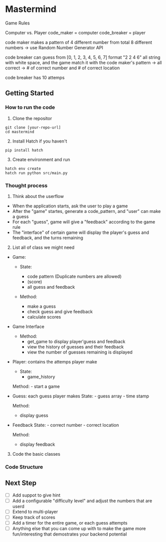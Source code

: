 # Mastermind
Game Rules

Computer vs. Player
code_maker = computer
code_breaker = player

code maker makes a pattern of 4 different number from total 8 different numbers
-> use Random Number Generator API

code breaker can guess from [0, 1, 2, 3, 4, 5, 6, 7]
format "2 2 4 6" all string with white space, and the game match it with the code maker's pattern
-> all correct
-> # of correct number and # of correct location

code breaker has 10 attemps



## Getting Started
### How to run the code

1. Clone the repositor
```
git clone [your-repo-url]
cd mastermind
```

2. Install Hatch if you haven't
```
pip install hatch
```

3. Create environment and run
```
hatch env create
hatch run python src/main.py
```

### Thought process
1. Think about the userflow
- When the application starts, ask the user to play a game
- After the "game" startes, generate a code_pattern, and "user" can make a guess
- For each "guess", game will give a "feedback" according to the game rule
- The "interface" of certain game will display the player's guess and feedback, and the turns remaining

2. List all of class we might need
- Game:
    - State:
        - code pattern (Duplicate numbers are allowed)
        - (score)
        - all guess and feedback

    - Method:
        - make a guess
        - check guess and give feedback
        - calculate scores

- Game Interface
    - Method:
        - get_game to display player'guess and feedback
        - view the history of guesses and their feedback
        - view the number of guesses remaining is displayed

- Player: contains the attemps player make
    - State:
        - game_history

    Method:
        - start a game

- Guess: each guess player makes
    State:
        - guess array
        - time stamp
    
    Method:
    - display guess


- Feedback
    State:
        - correct number
        - correct location

    Method:
    - display feedback

3. Code the basic classes

### Code Structure

## Next Step
- [ ] Add suppot to give hint
- [ ] Add a configurable "difficulty level" and adjust the numbers that are userd
- [ ] Extend to multi-player
- [ ] Keep track of scores
- [ ] Add a timer for the entire game, or each guess attempts
- [ ] Anything else that you can come up with to make the game more fun/interesting that demostrates your backend potential